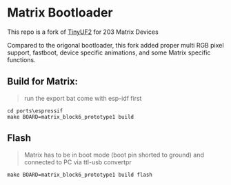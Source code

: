 # Matrix Bootloader

This repo is a fork of [TinyUF2](https://github.com/adafruit/tinyuf2) for 203 Matrix Devices

Compared to the origonal bootloader, this fork added proper multi RGB pixel support, fastboot, device specific animations, and some Matrix specific functions.


## Build for Matrix:

  > run the export bat come with esp-idf first

    cd ports\espressif
    make BOARD=matrix_block6_prototype1 build

## Flash
  > Matrix has to be in boot mode (boot pin shorted to ground) and connected to PC via ttl-usb convertpr


    make BOARD=matrix_block6_prototype1 build flash